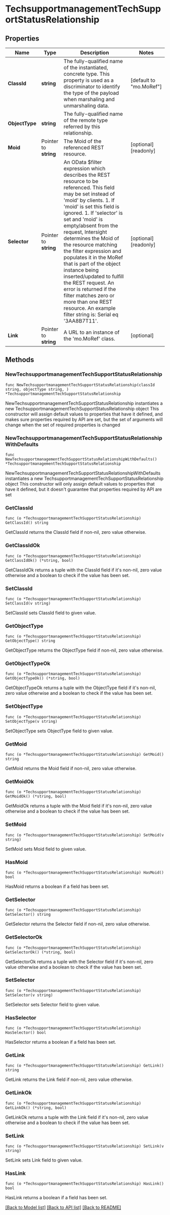 # TechsupportmanagementTechSupportStatusRelationship

## Properties

Name | Type | Description | Notes
------------ | ------------- | ------------- | -------------
**ClassId** | **string** | The fully-qualified name of the instantiated, concrete type. This property is used as a discriminator to identify the type of the payload when marshaling and unmarshaling data. | [default to "mo.MoRef"]
**ObjectType** | **string** | The fully-qualified name of the remote type referred by this relationship. | 
**Moid** | Pointer to **string** | The Moid of the referenced REST resource. | [optional] [readonly] 
**Selector** | Pointer to **string** | An OData $filter expression which describes the REST resource to be referenced. This field may be set instead of &#39;moid&#39; by clients. 1. If &#39;moid&#39; is set this field is ignored. 1. If &#39;selector&#39; is set and &#39;moid&#39; is empty/absent from the request, Intersight determines the Moid of the resource matching the filter expression and populates it in the MoRef that is part of the object instance being inserted/updated to fulfill the REST request. An error is returned if the filter matches zero or more than one REST resource. An example filter string is: Serial eq &#39;3AA8B7T11&#39;. | [optional] [readonly] 
**Link** | Pointer to **string** | A URL to an instance of the &#39;mo.MoRef&#39; class. | [optional] 

## Methods

### NewTechsupportmanagementTechSupportStatusRelationship

`func NewTechsupportmanagementTechSupportStatusRelationship(classId string, objectType string, ) *TechsupportmanagementTechSupportStatusRelationship`

NewTechsupportmanagementTechSupportStatusRelationship instantiates a new TechsupportmanagementTechSupportStatusRelationship object
This constructor will assign default values to properties that have it defined,
and makes sure properties required by API are set, but the set of arguments
will change when the set of required properties is changed

### NewTechsupportmanagementTechSupportStatusRelationshipWithDefaults

`func NewTechsupportmanagementTechSupportStatusRelationshipWithDefaults() *TechsupportmanagementTechSupportStatusRelationship`

NewTechsupportmanagementTechSupportStatusRelationshipWithDefaults instantiates a new TechsupportmanagementTechSupportStatusRelationship object
This constructor will only assign default values to properties that have it defined,
but it doesn't guarantee that properties required by API are set

### GetClassId

`func (o *TechsupportmanagementTechSupportStatusRelationship) GetClassId() string`

GetClassId returns the ClassId field if non-nil, zero value otherwise.

### GetClassIdOk

`func (o *TechsupportmanagementTechSupportStatusRelationship) GetClassIdOk() (*string, bool)`

GetClassIdOk returns a tuple with the ClassId field if it's non-nil, zero value otherwise
and a boolean to check if the value has been set.

### SetClassId

`func (o *TechsupportmanagementTechSupportStatusRelationship) SetClassId(v string)`

SetClassId sets ClassId field to given value.


### GetObjectType

`func (o *TechsupportmanagementTechSupportStatusRelationship) GetObjectType() string`

GetObjectType returns the ObjectType field if non-nil, zero value otherwise.

### GetObjectTypeOk

`func (o *TechsupportmanagementTechSupportStatusRelationship) GetObjectTypeOk() (*string, bool)`

GetObjectTypeOk returns a tuple with the ObjectType field if it's non-nil, zero value otherwise
and a boolean to check if the value has been set.

### SetObjectType

`func (o *TechsupportmanagementTechSupportStatusRelationship) SetObjectType(v string)`

SetObjectType sets ObjectType field to given value.


### GetMoid

`func (o *TechsupportmanagementTechSupportStatusRelationship) GetMoid() string`

GetMoid returns the Moid field if non-nil, zero value otherwise.

### GetMoidOk

`func (o *TechsupportmanagementTechSupportStatusRelationship) GetMoidOk() (*string, bool)`

GetMoidOk returns a tuple with the Moid field if it's non-nil, zero value otherwise
and a boolean to check if the value has been set.

### SetMoid

`func (o *TechsupportmanagementTechSupportStatusRelationship) SetMoid(v string)`

SetMoid sets Moid field to given value.

### HasMoid

`func (o *TechsupportmanagementTechSupportStatusRelationship) HasMoid() bool`

HasMoid returns a boolean if a field has been set.

### GetSelector

`func (o *TechsupportmanagementTechSupportStatusRelationship) GetSelector() string`

GetSelector returns the Selector field if non-nil, zero value otherwise.

### GetSelectorOk

`func (o *TechsupportmanagementTechSupportStatusRelationship) GetSelectorOk() (*string, bool)`

GetSelectorOk returns a tuple with the Selector field if it's non-nil, zero value otherwise
and a boolean to check if the value has been set.

### SetSelector

`func (o *TechsupportmanagementTechSupportStatusRelationship) SetSelector(v string)`

SetSelector sets Selector field to given value.

### HasSelector

`func (o *TechsupportmanagementTechSupportStatusRelationship) HasSelector() bool`

HasSelector returns a boolean if a field has been set.

### GetLink

`func (o *TechsupportmanagementTechSupportStatusRelationship) GetLink() string`

GetLink returns the Link field if non-nil, zero value otherwise.

### GetLinkOk

`func (o *TechsupportmanagementTechSupportStatusRelationship) GetLinkOk() (*string, bool)`

GetLinkOk returns a tuple with the Link field if it's non-nil, zero value otherwise
and a boolean to check if the value has been set.

### SetLink

`func (o *TechsupportmanagementTechSupportStatusRelationship) SetLink(v string)`

SetLink sets Link field to given value.

### HasLink

`func (o *TechsupportmanagementTechSupportStatusRelationship) HasLink() bool`

HasLink returns a boolean if a field has been set.


[[Back to Model list]](../README.md#documentation-for-models) [[Back to API list]](../README.md#documentation-for-api-endpoints) [[Back to README]](../README.md)


